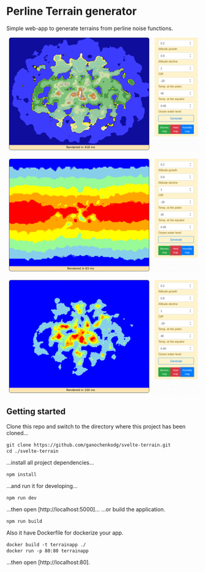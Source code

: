 # Perline Terrain generator
Simple web-app to generate terrains from perline noise functions.

![](https://github.com/ganochenkodg/svelte-terrain/blob/master/images/map1.png)

![](https://github.com/ganochenkodg/svelte-terrain/blob/master/images/map2.png)

![](https://github.com/ganochenkodg/svelte-terrain/blob/master/images/map3.png)

## Getting started

Clone this repo and switch to the directory where this project has been cloned...

```
git clone https://github.com/ganochenkodg/svelte-terrain.git
cd ./svelte-terrain
```

...install all project dependencies...

```
npm install
```

...and run it for developing...

```
npm run dev
```
...then open [http://localhost:5000]...
...or build the application.

```
npm run build
```

Also it have Dockerfile for dockerize your app.

```
docker build -t terrainapp ./
docker run -p 80:80 terrainapp
```
...then open [http://localhost:80].
